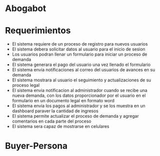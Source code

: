 # Abogabot

# Requerimientos
- El sistema requiere de un proceso de registro para nuevos usuarios
- El sistema debera solicitar datos al usuario para el inicio de sesion
- Los usuarios podran llenar un formulario para iniciar un proceso de demanda
- El sistema generara el pago del usuario una vez llenado el formulario
- El sistema envia notificaciones al correo del usuarios de avances en su demanda
- El sistema mostrara al usuario el seguimiento y actualizaciones de su proceso legal
- El sistema envia notificacion al administrador cuando se recibe una nueva demanda, con los datos proporcionador por el usuario en el formulario en un documento legal en formato word
- El sistema envia los pagos al administrador y se los muestra en un dashboard paraver la cantidad de ingresos
- El sistema permite actualizar el proceso de demanda y agregar comentarios en cada parte del proceso
- El sistema sera capaz de mostrarse en celulares


# Buyer-Persona
